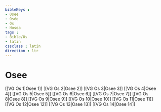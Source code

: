 ```yaml
---
bibleKeys : 
- Osee
- Osée
- Os
- Hosea
tags : 
- Bible/Os
- latin
cssclass : latin
direction : ltr
---
```


# Osee

[[VG Os 1|Osee 1]]
[[VG Os 2|Osee 2]]
[[VG Os 3|Osee 3]]
[[VG Os 4|Osee 4]]
[[VG Os 5|Osee 5]]
[[VG Os 6|Osee 6]]
[[VG Os 7|Osee 7]]
[[VG Os 8|Osee 8]]
[[VG Os 9|Osee 9]]
[[VG Os 10|Osee 10]]
[[VG Os 11|Osee 11]]
[[VG Os 12|Osee 12]]
[[VG Os 13|Osee 13]]
[[VG Os 14|Osee 14]]
